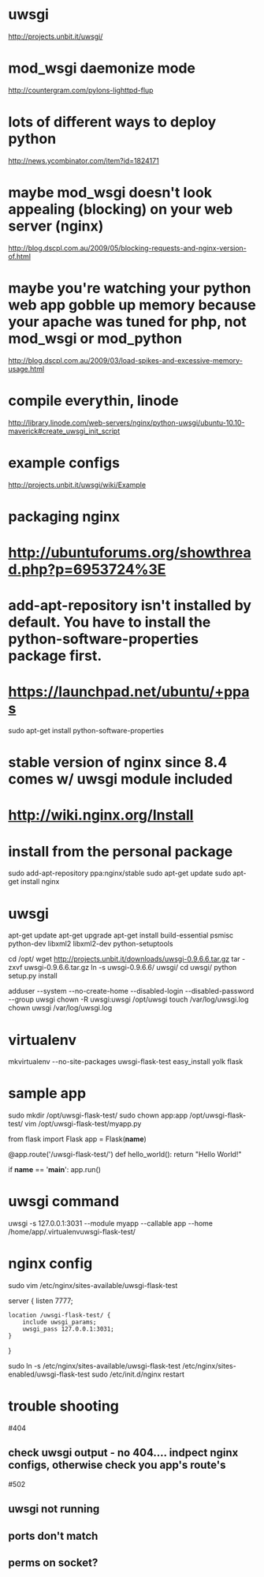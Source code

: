 # uwsgi
http://projects.unbit.it/uwsgi/

# mod_wsgi daemonize mode
http://countergram.com/pylons-lighttpd-flup

# lots of different ways to deploy python
http://news.ycombinator.com/item?id=1824171

# maybe mod_wsgi doesn't look appealing (blocking) on your web server (nginx)
http://blog.dscpl.com.au/2009/05/blocking-requests-and-nginx-version-of.html

# maybe you're watching your python web app gobble up memory because your apache was tuned for php, not mod_wsgi or mod_python
http://blog.dscpl.com.au/2009/03/load-spikes-and-excessive-memory-usage.html

# compile everythin, linode
http://library.linode.com/web-servers/nginx/python-uwsgi/ubuntu-10.10-maverick#create_uwsgi_init_script


# example configs
http://projects.unbit.it/uwsgi/wiki/Example

# packaging nginx
# http://ubuntuforums.org/showthread.php?p=6953724%3E

# add-apt-repository isn't installed by default. You have to install the python-software-properties package first.
# https://launchpad.net/ubuntu/+ppas
sudo apt-get install python-software-properties

# stable version of nginx since 8.4 comes w/ uwsgi module included
# http://wiki.nginx.org/Install
# install from the personal package
sudo add-apt-repository ppa:nginx/stable
sudo apt-get update 
sudo apt-get install nginx

# uwsgi
apt-get update
apt-get upgrade
apt-get install build-essential psmisc python-dev libxml2 libxml2-dev python-setuptools

cd /opt/
wget http://projects.unbit.it/downloads/uwsgi-0.9.6.6.tar.gz
tar -zxvf uwsgi-0.9.6.6.tar.gz
ln -s uwsgi-0.9.6.6/ uwsgi/
cd uwsgi/
python setup.py install

adduser --system --no-create-home --disabled-login --disabled-password --group uwsgi
chown -R uwsgi:uwsgi /opt/uwsgi
touch /var/log/uwsgi.log
chown uwsgi /var/log/uwsgi.log

# virtualenv
mkvirtualenv --no-site-packages uwsgi-flask-test
easy_install yolk flask


# sample app
sudo mkdir /opt/uwsgi-flask-test/
sudo chown app:app /opt/uwsgi-flask-test/
vim /opt/uwsgi-flask-test/myapp.py

from flask import Flask
app = Flask(__name__)

@app.route('/uwsgi-flask-test/')
def hello_world():
	return "Hello World!"

if __name__ == '__main__':
	app.run()


# uwsgi command
uwsgi -s 127.0.0.1:3031 --module myapp --callable app --home /home/app/.virtualenvuwsgi-flask-test/

# nginx config
sudo vim /etc/nginx/sites-available/uwsgi-flask-test

server {
	listen       7777;

	location /uwsgi-flask-test/ {
		include uwsgi_params;
		uwsgi_pass 127.0.0.1:3031;
	}
}

sudo ln -s /etc/nginx/sites-available/uwsgi-flask-test /etc/nginx/sites-enabled/uwsgi-flask-test
sudo /etc/init.d/nginx restart


# trouble shooting
#404
## check uwsgi output - no 404.... indpect nginx configs, otherwise check you app's route's
#502
## uwsgi not running
## ports don't match
## perms on socket?


